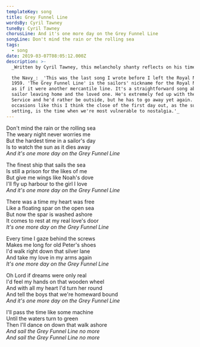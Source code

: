 ```yaml
---
templateKey: song
title: Grey Funnel Line
wordsBy: Cyril Tawney
tuneBy: Cyril Tawney
chorusLine: And it's one more day on the Grey Funnel Line
songLine: Don't mind the rain or the rolling sea
tags:
  - song
date: 2019-03-07T08:05:12.000Z
description: >-
  _Written by Cyril Tawney, this melancholy shanty reflects on his time in

  the Navy_: _'This was the last song I wrote before I left the Royal Navy in
  1959. 'The Grey Funnel Line' is the sailors' nickname for the Royal Navy-just
  as if it were another mercantile line. It's a straightforward song about a
  sailor leaving home and the loved one. He's extremely fed up with the Senior
  Service and he'd rather be outside, but he has to go away yet again. On
  occasions like this I think the close of the first day out, as the sun is
  setting, is the time when we're most vulnerable to nostalgia.'_
---
```

Don't mind the rain or the rolling sea\
The weary night never worries me\
But the hardest time in a sailor's day\
Is to watch the sun as it dies away\
_And it's one more day on the Grey Funnel Line_

The finest ship that sails the sea\
Is still a prison for the likes of me\
But give me wings like Noah's dove\
I'll fly up harbour to the girl I love\
_And it's one more day on the Grey Funnel Line_

There was a time my heart was free\
Like a floating spar on the open sea\
But now the spar is washed ashore\
It comes to rest at my real love's door\
_It's one more day on the Grey Funnel Line_

Every time I gaze behind the screws\
Makes me long for old Peter's shoes\
I'd walk right down that silver lane\
And take my love in my arms again\
_It's one more day on the Grey Funnel Line_

Oh Lord if dreams were only real\
I'd feel my hands on that wooden wheel\
And with all my heart I'd turn her round\
And tell the boys that we're homeward bound\
_And it's one more day on the Grey Funnel Line_

I'll pass the time like some machine\
Until the waters turn to green\
Then I'll dance on down that walk ashore\
_And sail the Grey Funnel Line no more_\
_And sail the Grey Funnel Line no more_
